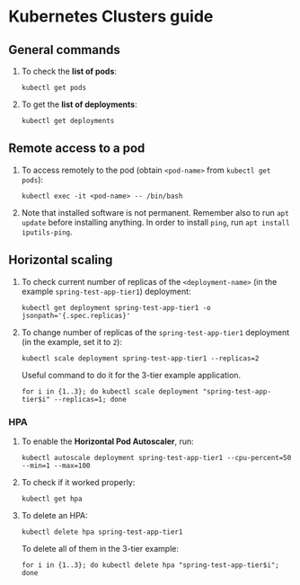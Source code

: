 # Kubernetes Clusters guide

## General commands

1. To check the **list of pods**:

    ```
    kubectl get pods
    ```
2. To get the **list of deployments**:

    ```
    kubectl get deployments
    ```

## Remote access to a pod

1. To access remotely to the pod (obtain `<pod-name>` from `kubectl get pods`):

    ```
    kubectl exec -it <pod-name> -- /bin/bash
    ```

2. Note that installed software is not permanent. Remember also to run `apt update` before installing anything. In order
   to install `ping`, run `apt install iputils-ping`.

## Horizontal scaling

1. To check current number of replicas of the `<deployment-name>` (in the example `spring-test-app-tier1`) deployment:

    ```
    kubectl get deployment spring-test-app-tier1 -o jsonpath='{.spec.replicas}'
    ```

2. To change number of replicas of the `spring-test-app-tier1` deployment (in the example, set it to `2`):

    ```
    kubectl scale deployment spring-test-app-tier1 --replicas=2
    ```
    Useful command to do it for the 3-tier example application.
    ```
    for i in {1..3}; do kubectl scale deployment "spring-test-app-tier$i" --replicas=1; done
    ```

### HPA

1. To enable the **Horizontal Pod Autoscaler**, run:

    ```
    kubectl autoscale deployment spring-test-app-tier1 --cpu-percent=50 --min=1 --max=100
    ```

2. To check if it worked properly:

    ```
    kubectl get hpa
    ```

3. To delete an HPA:
   
    ```
    kubectl delete hpa spring-test-app-tier1
    ```
   To delete all of them in the 3-tier example:
    ```
    for i in {1..3}; do kubectl delete hpa "spring-test-app-tier$i"; done
    ```
